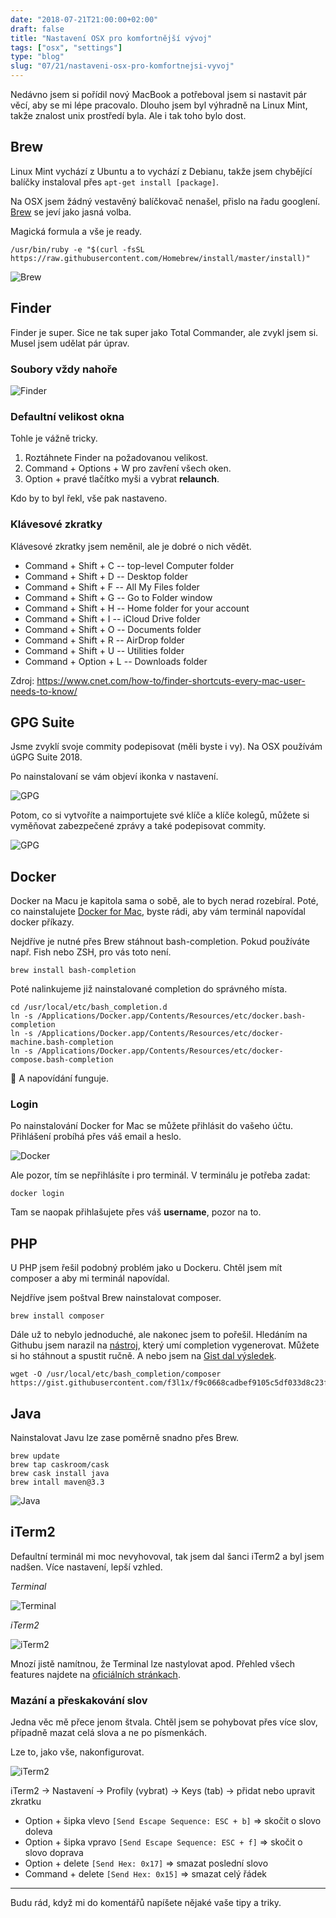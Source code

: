 ```yaml
---
date: "2018-07-21T21:00:00+02:00"
draft: false
title: "Nastavení OSX pro komfortnější vývoj"
tags: ["osx", "settings"]
type: "blog"
slug: "07/21/nastaveni-osx-pro-komfortnejsi-vyvoj"
---
```


Nedávno jsem si pořídil nový MacBook a potřeboval jsem si nastavit pár věcí, aby se mi lépe pracovalo. Dlouho
jsem byl výhradně na Linux Mint, takže znalost unix prostředí byla. Ale i tak toho bylo dost.

<!--more-->

## Brew

Linux Mint vychází z Ubuntu a to vychází z Debianu, takže jsem chybějící balíčky instaloval přes `apt-get install [package]`.

Na OSX jsem žádný vestavěný balíčkovač nenašel, přislo na řadu googlení. [Brew](https://brew.sh/) se jeví jako jasná volba.

Magická formula a vše je ready.

```
/usr/bin/ruby -e "$(curl -fsSL https://raw.githubusercontent.com/Homebrew/install/master/install)"
```

![][1]

## Finder

Finder je super. Sice ne tak super jako Total Commander, ale zvykl jsem si. Musel jsem udělat pár úprav.

### Soubory vždy nahoře

![][2]

### Defaultní velikost okna

Tohle je vážně tricky. 

1. Roztáhnete Finder na požadovanou velikost.
2. Command + Options + W pro zavření všech oken.
3. Option + pravé tlačítko myši a vybrat **relaunch**.

Kdo by to byl řekl, vše pak nastaveno.

### Klávesové zkratky

Klávesové zkratky jsem neměnil, ale je dobré o nich vědět.

- Command + Shift + C -- top-level Computer folder
- Command + Shift + D -- Desktop folder
- Command + Shift + F -- All My Files folder
- Command + Shift + G -- Go to Folder window
- Command + Shift + H -- Home folder for your account
- Command + Shift + I -- iCloud Drive folder
- Command + Shift + O -- Documents folder
- Command + Shift + R -- AirDrop folder
- Command + Shift + U -- Utilities folder
- Command + Option + L -- Downloads folder

Zdroj: https://www.cnet.com/how-to/finder-shortcuts-every-mac-user-needs-to-know/

## GPG Suite

Jsme zvyklí svoje commity podepisovat (měli byste i vy). Na OSX používám úGPG Suite 2018.

Po nainstalovaní se vám objeví ikonka v nastavení.

![][3]

Potom, co si vytvoříte a naimportujete své klíče a klíče kolegů, můžete si vyměňovat zabezpečené zprávy a
také podepisovat commity.

![][4]

## Docker

Docker na Macu je kapitola sama o sobě, ale to bych nerad rozebíral. Poté, co nainstalujete [Docker for Mac](https://docs.docker.com/docker-for-mac/install/), byste rádi, aby vám terminál napovídal docker příkazy.

Nejdříve je nutné přes Brew stáhnout bash-completion. Pokud používáte např. Fish nebo ZSH, pro vás toto není.

```
brew install bash-completion
```

Poté nalinkujeme již nainstalované completion do správného místa. 

```
cd /usr/local/etc/bash_completion.d
ln -s /Applications/Docker.app/Contents/Resources/etc/docker.bash-completion
ln -s /Applications/Docker.app/Contents/Resources/etc/docker-machine.bash-completion
ln -s /Applications/Docker.app/Contents/Resources/etc/docker-compose.bash-completion
```

:tada: A napovídání funguje.

### Login

Po nainstalování Docker for Mac se můžete přihlásit do vašeho účtu. Přihlášení probíhá přes váš 
email a heslo.

![][9]

Ale pozor, tím se nepřihlásíte i pro terminál. V terminálu je potřeba zadat:

```
docker login
```

Tam se naopak přihlašujete přes váš **username**, pozor na to.

## PHP

U PHP jsem řešil podobný problém jako u Dockeru. Chtěl jsem mít composer a aby mi terminál napovídal.

Nejdříve jsem poštval Brew nainstalovat composer.

```
brew install composer
```

Dále už to nebylo jednoduché, ale nakonec jsem to pořešil. Hledáním na Githubu jsem narazil na [nástroj](https://github.com/bamarni/symfony-console-autocomplete), který umí completion vygenerovat.
Můžete si ho stáhnout a spustit ručně. A nebo jsem na [Gist dal výsledek](https://gist.github.com/f3l1x/f9c0668cadbef9105c5df033d8c23f6e).

```
wget -O /usr/local/etc/bash_completion/composer https://gist.githubusercontent.com/f3l1x/f9c0668cadbef9105c5df033d8c23f6e/raw/5fbeaa6e27202f3520667de22ffcd1fe9f6ac0bf/composer
```

## Java

Nainstalovat Javu lze zase poměrně snadno přes Brew.

```
brew update
brew tap caskroom/cask
brew cask install java
brew intall maven@3.3
```

![][5]

## iTerm2

Defaultní terminál mi moc nevyhovoval, tak jsem dal šanci iTerm2 a byl jsem nadšen. Více nastavení, lepší vzhled.

*Terminal*

![][6]

*iTerm2*

![][7]

Mnozí jistě namítnou, že Terminal lze nastylovat apod. Přehled všech features najdete na [oficiálních stránkach](https://www.iterm2.com/features.html).

### Mazání a přeskakování slov

Jedna věc mě přece jenom štvala. Chtěl jsem se pohybovat přes více slov, případně mazat celá slova a ne po písmenkách.

Lze to, jako vše, nakonfigurovat.

![][8]

iTerm2 -> Nastavení -> Profily (vybrat) -> Keys (tab) -> přidat nebo upravit zkratku

- Option + šipka vlevo `[Send Escape Sequence: ESC + b]` => skočit o slovo doleva
- Option + šipka vpravo `[Send Escape Sequence: ESC + f]` => skočit o slovo doprava
- Option + delete `[Send Hex: 0x17]` => smazat poslední slovo
- Command + delete `[Send Hex: 0x15]` => smazat celý řádek

----

Budu rád, když mi do komentářů napíšete nějaké vaše tipy a triky.

[1]: /misc/blog/2018/07/brew.png (Brew)
[2]: /misc/blog/2018/07/finder-folders.png (Finder)
[3]: /misc/blog/2018/07/gpg-settings.png (GPG)
[4]: /misc/blog/2018/07/gpg-keychain.png (GPG)
[5]: /misc/blog/2018/07/java.png (Java)
[6]: /misc/blog/2018/07/terminal.png (Terminal)
[7]: /misc/blog/2018/07/iterm2.png (iTerm2)
[8]: /misc/blog/2018/07/iterm2-keys.png (iTerm2)
[9]: /misc/blog/2018/07/docker-login.png (Docker)
